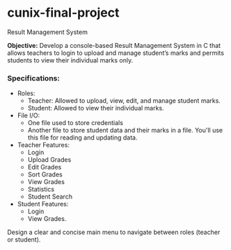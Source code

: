 # cunix-final-project
Result Management System

**Objective:** Develop a console-based Result Management System in C that allows
teachers to login to upload and manage student’s marks and permits students to view
their individual marks only.

### Specifications:
- Roles:
  - Teacher: Allowed to upload, view, edit, and manage student marks.
  - Student: Allowed to view their individual marks.
- File I/O:
  - One file used to store credentials
  - Another file to store student data and their marks in a file.  You'll use
    this file for reading and updating data.
- Teacher Features:
  - Login
  - Upload Grades
  - Edit Grades
  - Sort Grades
  - View Grades
  - Statistics
  - Student Search
- Student Features:
  - Login
  - View Grades.

Design a clear and concise main menu to navigate between roles (teacher or
student).

